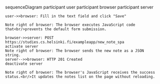 
sequenceDiagram
    participant user
    participant browser
    participant server

    user->>browser: Fill in the text field and click "Save"
    
    Note right of browser: The browser executes JavaScript code that<br/>prevents the default form submission.

    browser->>server: POST https://studies.cs.helsinki.fi/exampleapp/new_note_spa
    activate server
    Note right of browser: The browser sends the new note as a JSON string.
    server-->>browser: HTTP 201 Created
    deactivate server

    Note right of browser: The browser's JavaScript receives the success status.<br/>It updates the notes list on the page without reloading.
